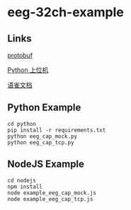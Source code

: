 # eeg-32ch-example

## Links

[protobuf](https://github.com/BrainCoTech/eeg-32ch-protobuf)

[Python 上位机](https://github.com/BrainCoTech/university-edu-eeg-32ch-tool/)

[语雀文档](https://brainco.yuque.com/hocvv1/mmg6sz/sb5ggb0fv5uihmcu)

## Python Example

```shell
cd python
pip install -r requirements.txt
python eeg_cap_mock.py
python eeg_cap_tcp.py
```

## NodeJS Example

```shell
cd nodejs
npm install
node example_eeg_cap_mock.js
node example_eeg_cap_tcp.js
```
